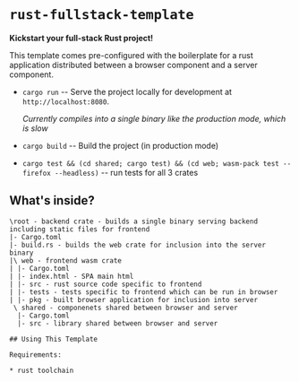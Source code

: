 # `rust-fullstack-template`

**Kickstart your full-stack Rust project!**

This template comes pre-configured with the boilerplate for a rust application distributed between a browser component and a server component.

* `cargo run` -- Serve the project locally for
  development at `http://localhost:8080`.
  
  _Currently compiles into a single binary like the production mode, which is slow_

* `cargo build` -- Build the project (in production mode)

* `cargo test && (cd shared; cargo test) && (cd web; wasm-pack test --firefox --headless)` -- run tests for all 3 crates

## What's inside?

```
\root - backend crate - builds a single binary serving backend including static files for frontend
|- Cargo.toml
|- build.rs - builds the web crate for inclusion into the server binary
|\ web - frontend wasm crate
| |- Cargo.toml
| |- index.html - SPA main html
| |- src - rust source code specific to frontend
| |- tests - tests specific to frontend which can be run in browser
| |- pkg - built browser application for inclusion into server
 \ shared - componenets shared between browser and server
  |- Cargo.toml
  |- src - library shared between browser and server

## Using This Template

Requirements:

* rust toolchain
